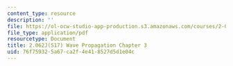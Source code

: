 ```yaml
---
content_type: resource
description: ''
file: https://ol-ocw-studio-app-production.s3.amazonaws.com/courses/2-062j-wave-propagation-spring-2017/76f759325a67ca2f4e418527d5d1e04c_MIT2_062J_S17_Chap3.pdf
file_type: application/pdf
resourcetype: Document
title: 2.062J(S17) Wave Propagation Chapter 3
uid: 76f75932-5a67-ca2f-4e41-8527d5d1e04c
---
```

